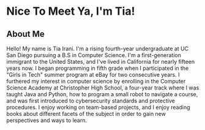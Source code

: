 # Nice To Meet Ya, I'm Tia!
## About Me

Hello! My name is Tia Irani. I'm a rising fourth-year undergraduate at UC San Diego pursuing a B.S in Computer Science. I'm a first-generation immigrant to the United States, and I've lived in California for nearly fifteen years now. I began programming in fifth grade when I participated in the "Girls in Tech" summer program at eBay for two consecutive years. I furthered my interest in computer science by enrolling in the Computer Science Academy at Christopher High School, a four-year track where I was taught Java and Python, how to program a small robot to navigate a course, and was first introduced to cybersecurity standards and protective procedures. I enjoy working on team-based projects, and I enjoy reading books about different facets of the subject in order to gain new perspectives and ways to learn.
